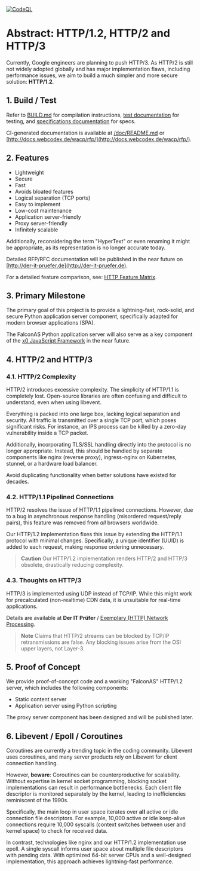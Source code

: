 [![CodeQL](https://github.com/WEBcodeX1/http-1.2/actions/workflows/github-code-scanning/codeql/badge.svg)](https://github.com/WEBcodeX1/http-1.2/actions/workflows/github-code-scanning/codeql)
# Abstract: HTTP/1.2, HTTP/2 and HTTP/3

Currently, Google engineers are planning to push HTTP/3. As HTTP/2 is still
not widely adopted globally and has major implementation flaws, including
performance issues, we aim to build a much simpler and more secure solution:
**HTTP/1.2**.

## 1. Build / Test

Refer to [BUILD.md](BUILD.md) for compilation instructions, [test documentation](/test/README.md)
for testing, and [specifications documentation](/specs/md/README.md) for specs.

CI-generated documentation is available at [/doc/README.md](/doc/README.md) or
[http://docs.webcodex.de/wacp/rfp/](http://docs.webcodex.de/wacp/rfp/).

## 2. Features

- Lightweight
- Secure
- Fast
- Avoids bloated features
- Logical separation (TCP ports)
- Easy to implement
- Low-cost maintenance
- Application server-friendly
- Proxy server-friendly
- Infinitely scalable

Additionally, reconsidering the term "HyperText" or even renaming it might be
appropriate, as its representation is no longer accurate today.

Detailed RFP/RFC documentation will be published in the near future on
[http://der-it-pruefer.de](http://der-it-pruefer.de).

For a detailed feature comparison, see: [HTTP Feature Matrix](FEATURE-MATRIX.md).

## 3. Primary Milestone

The primary goal of this project is to provide a lightning-fast, rock-solid, and secure
Python application server component, specifically adapted for modern browser applications (SPA).

The FalconAS Python application server will also serve as a key component of the
[x0 JavaScript Framework](https://github.com/WEBcodeX1/x0) in the near future.

## 4. HTTP/2 and HTTP/3

### 4.1. HTTP/2 Complexity

HTTP/2 introduces excessive complexity. The simplicity of HTTP/1.1 is completely
lost. Open-source libraries are often confusing and difficult to understand, even
when using libevent.

Everything is packed into one large box, lacking logical separation and security.
All traffic is transmitted over a single TCP port, which poses significant risks.
For instance, an IPS process can be killed by a zero-day vulnerability inside a
TCP packet.

Additionally, incorporating TLS/SSL handling directly into the protocol is no
longer appropriate. Instead, this should be handled by separate components like
nginx (reverse proxy), ingress-nginx on Kubernetes, stunnel, or a hardware
load balancer.

Avoid duplicating functionality when better solutions have existed for decades.

### 4.2. HTTP/1.1 Pipelined Connections

HTTP/2 resolves the issue of HTTP/1.1 pipelined connections. However, due to a
bug in asynchronous response handling (misordered request/reply pairs), this feature
was removed from *all* browsers worldwide.

Our HTTP/1.2 implementation fixes this issue by extending the HTTP/1.1 protocol with minimal
changes. Specifically, a unique identifier (UUID) is added to each request, making response
ordering unnecessary.

> **Caution**
> Our HTTP/1.2 implementation renders HTTP/2 and HTTP/3 obsolete, drastically
> reducing complexity.

### 4.3. Thoughts on HTTP/3

HTTP/3 is implemented using UDP instead of TCP/IP. While this might work for precalculated
(non-realtime) CDN data, it is unsuitable for real-time applications.

Details are available at **Der IT Prüfer** / [Exemplary (HTTP) Network Processing](http://der-it-pruefer.de/).

> **Note**
> Claims that HTTP/2 streams can be blocked by TCP/IP retransmissions are false. Any
> blocking issues arise from the OSI upper layers, not Layer-3.

## 5. Proof of Concept

We provide proof-of-concept code and a working "FalconAS" HTTP/1.2 server, which
includes the following components:

- Static content server
- Application server using Python scripting

The proxy server component has been designed and will be published later.

## 6. Libevent / Epoll / Coroutines

Coroutines are currently a trending topic in the coding community. Libevent uses
coroutines, and many server products rely on Libevent for client connection handling.

However, **beware**: Coroutines can be counterproductive for scalability. Without
expertise in kernel socket programming, blocking socket implementations can result
in performance bottlenecks. Each client file descriptor is monitored separately by
the kernel, leading to inefficiencies reminiscent of the 1990s.

Specifically, the main loop in user space iterates over **all** active or idle
connection file descriptors. For example, 10,000 active or idle keep-alive
connections require 10,000 syscalls (context switches between user and kernel
space) to check for received data.

In contrast, technologies like nginx and our HTTP/1.2 implementation use epoll.
A single syscall informs user space about multiple file descriptors with pending
data. With optimized 64-bit server CPUs and a well-designed implementation, this
approach achieves lightning-fast performance.

